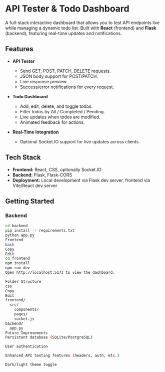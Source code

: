 # API Tester & Todo Dashboard

A full-stack interactive dashboard that allows you to test API endpoints live while managing a dynamic todo list. Built with **React** (frontend) and **Flask** (backend), featuring real-time updates and notifications.

## Features

- **API Tester**
  - Send GET, POST, PATCH, DELETE requests.
  - JSON body support for POST/PATCH.
  - Live response preview.
  - Success/error notifications for every request.

- **Todo Dashboard**
  - Add, edit, delete, and toggle todos.
  - Filter todos by All / Completed / Pending.
  - Live updates when todos are modified.
  - Animated feedback for actions.

- **Real-Time Integration**
  - Optional Socket.IO support for live updates across clients.

## Tech Stack

- **Frontend:** React, CSS, optionally Socket.IO
- **Backend:** Flask, Flask-CORS
- **Deployment:** Local development via Flask dev server, frontend via Vite/React dev server

## Getting Started

### Backend
```bash
cd backend
pip install -r requirements.txt
python app.py
Frontend
bash
Copy
Edit
cd frontend
npm install
npm run dev
Open http://localhost:5173 to view the dashboard.

Folder Structure
css
Copy
Edit
frontend/
  src/
    components/
    pages/
    socket.js
backend/
  app.py
Future Improvements
Persistent database (SQLite/PostgreSQL)

User authentication

Enhanced API testing features (headers, auth, etc.)

Dark/light theme toggle